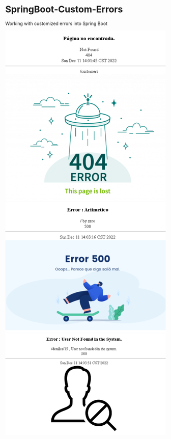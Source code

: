 # SpringBoot-Custom-Errors
Working with customized errors into Spring Boot

![](/src/main/resources/static/img/evidence/1.png)
![](/src/main/resources/static/img/evidence/2.png)
![](/src/main/resources/static/img/evidence/3.png)
